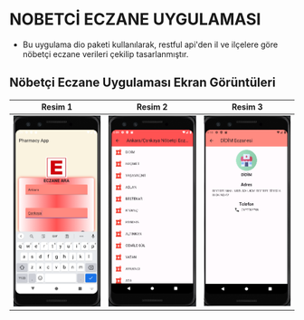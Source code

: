 # NOBETCİ ECZANE UYGULAMASI 

- Bu uygulama dio paketi kullanılarak, restful api'den il ve ilçelere göre nöbetçi eczane verileri çekilip tasarlanmıştır.

## Nöbetçi Eczane Uygulaması Ekran Görüntüleri

| Resim 1 | Resim 2 | Resim 3 |
|---------|---------|---------|
| ![Resim 1](https://github.com/beklevicRidvan/Flutter-API-Apps/blob/main/nobetci_eczane_api_provider/eczane_assets/eczane1.png?raw=true) | ![Resim 2](https://github.com/beklevicRidvan/Flutter-API-Apps/blob/main/nobetci_eczane_api_provider/eczane_assets/eczane2.png?raw=true) | ![Resim 3](https://github.com/beklevicRidvan/Flutter-API-Apps/blob/main/nobetci_eczane_api_provider/eczane_assets/eczane3.png?raw=true) |
